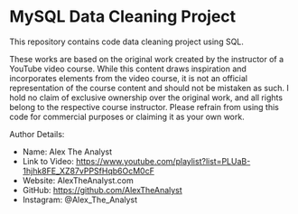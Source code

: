 # MySQL Data Cleaning Project
This repository contains code data cleaning project using SQL.

These works are based on the original work created by the instructor of a YouTube video course. 
While this content draws inspiration and incorporates elements from the video course, it is not an official representation of the course content and should not be mistaken as such. 
I hold no claim of exclusive ownership over the original work, and all rights belong to the respective course instructor.
Please refrain from using this code for commercial purposes or claiming it as your own work.

Author Details:

* Name: Alex The Analyst
* Link to Video: https://www.youtube.com/playlist?list=PLUaB-1hjhk8FE_XZ87vPPSfHqb6OcM0cF
* Website: AlexTheAnalyst.com
* GitHub: https://github.com/AlexTheAnalyst
* Instagram: @Alex_The_Analyst
